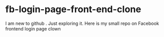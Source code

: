 # fb-login-page-front-end-clone
I am new to github . Just exploring it. Here is my small repo on Facebook frontend login page clown
